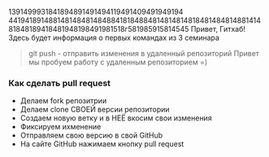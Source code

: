 1391499931841894891491494119491409491949194
4419418914881481484814848841818488481481481481848148481488141481848189418481948198491981518г581985915814545
Привет, Гитхаб! Здесь будет информация о первых командах из 3 семинара
> git push - отправить изменения в удаленный репозиторий 
Привет мы пробуем работу с удаленным репозиторием =)

### Как сделать pull request
* Делаем fork репозитрии
* Делаем clone СВОЕЙ версии репозитории
* Создаем новую ветку и в НЕЁ вкосим свои изменения 
* Фиксируем ихменение 
* Отправляем свою версию в свой GitHub
* На сайте GitHub нажимаем кнопку pull request